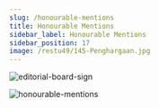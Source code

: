 ```yaml
---
slug: /honourable-mentions
title: Honourable Mentions
sidebar_label: Honourable Mentions
sidebar_position: 17
image: /restu49/145-Penghargaan.jpg
---
```


![editorial-board-sign](/restu49/144-EDITORIAL-BOARD-signatures.jpg)

![honourable-mentions](/restu49/145-Penghargaan.jpg)
